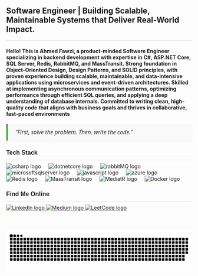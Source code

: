 <h2 align="left"> Software Engineer | Building Scalable, Maintainable Systems that Deliver Real-World Impact.</h2>
<hr style="border: none; height: 1px; background-color: #ddd; margin: 8px 0;">

<h4 align="left"> Hello! This is Ahmed Fawzi, a product-minded Software Engineer specializing in backend development with expertise in C#, ASP.NET Core, SQL Server, Redis, RabbitMQ, and MassTransit. Strong foundation in Object-Oriented Design, Design Patterns, and SOLID principles, with proven experience building scalable, maintainable, and data-intensive applications using microservices and event-driven architectures. Skilled at implementing asynchronous communication patterns, optimizing performance through efficient SQL queries, and applying a deep understanding of database internals. Committed to writing clean, high-quality code that aligns with business goals and thrives in collaborative, fast-paced environments </h4>

<div style="
  background: #f9f9f9;
  padding: 12px 20px;
  border-left: 5px solid #4CAF50;
  font-family: 'Segoe UI', sans-serif;
  font-style: italic;
  font-size: 1.1em;
  color: #333;
  box-shadow: 0 2px 5px rgba(0,0,0,0.05);
  max-width: 500px;
">
  “First, solve the problem. Then, write the code.”
</div>



<div align="left">
    <h3 style="margin-bottom: 10px; font-family: Arial, sans-serif;">
     Tech Stack
  </h3>
<hr style="border: none; height: 1px; background-color: #ddd; margin: 8px 0;">
  <img src="https://cdn.jsdelivr.net/gh/devicons/devicon/icons/csharp/csharp-original.svg" height="30" alt="csharp logo"  />
  <img width="12" />
  
  <img src="https://cdn.jsdelivr.net/gh/devicons/devicon/icons/dotnetcore/dotnetcore-original.svg" height="30" alt="dotnetcore logo"  />
  <img width="12" />
  
  <img src="https://download.logo.wine/logo/RabbitMQ/RabbitMQ-Logo.wine.png" height="30" alt="rabbitMQ logo"  />
  <img width="12" />
  
  <img src="https://cdn.jsdelivr.net/gh/devicons/devicon/icons/microsoftsqlserver/microsoftsqlserver-plain.svg" height="30" alt="microsoftsqlserver logo"  />
  <img width="12" />
  
  <img src="https://cdn.jsdelivr.net/gh/devicons/devicon/icons/javascript/javascript-original.svg" height="30" alt="javascript logo"  />
  <img width="12" />
  
  <img src="https://cdn.jsdelivr.net/gh/devicons/devicon/icons/azure/azure-original.svg" height="30" alt="azure logo"  />
  <img width="12" />
  
  <img src="https://cdn4.iconfinder.com/data/icons/redis-2/1451/Untitled-2-512.png" height="30" alt="Redis logo" />
  <img width="12" />
  
  <img src="https://masstransit.io/mt-logo-color.png" height="30" alt="MassTransit logo" />
  <img width="12" />
  
  <img src="https://media.licdn.com/dms/image/v2/D4D12AQEXqMPuCz0UYA/article-cover_image-shrink_600_2000/article-cover_image-shrink_600_2000/0/1705872320895?e=2147483647&v=beta&t=H0gsnJBKUe5tfXKdcZXT3invJGKja2y_QRlRsB6Uz0g" height="30" alt="MediatR logo" />
  <img width="12" />

  <img src="https://encrypted-tbn0.gstatic.com/images?q=tbn:ANd9GcTVQ7WY4VjFPpx9e5FdXuPveyHND03dxVWztA&s" height="30" alt="Docker logo" />
  <img width="12" />
  
</div>
  
###

<!-- My Profiles -->
<div align="left">
  <h3 style="margin-bottom: 10px; font-family: Arial, sans-serif;">
     Find Me Online
  </h3>
<hr style="border: none; height: 1px; background-color: #ddd; margin: 8px 0;">

  <!-- Badges Container -->
  <a href="https://www.linkedin.com/in/ahmed-fawzi-elarabi/" target="_blank">
    <img src="https://img.shields.io/static/v1?message=LinkedIn&logo=linkedin&label=&color=0077B5&logoColor=white&labelColor=&style=for-the-badge" height="35" alt="LinkedIn logo" />
  </a>

  <a href="https://medium.com/@ahmedfawzielarabi98" target="_blank">
    <img src="https://img.shields.io/static/v1?message=Medium&logo=medium&label=&color=12100E&logoColor=white&labelColor=&style=for-the-badge" height="35" alt="Medium logo" />
  </a>

  <a href="https://leetcode.com/u/AhmedFawzi98x/" target="_blank">
    <img src="https://img.shields.io/static/v1?message=LeetCode&logo=leetcode&label=&color=FFA116&logoColor=white&labelColor=&style=for-the-badge" height="35" alt="LeetCode logo" />
  </a>
</div>

###

<br clear="both">

<p align="center">
  <img  src="https://raw.githubusercontent.com/Elanza-48/Elanza-48/main/resources/img/github-contribution-grid-snake.svg"
    alt="example" />
</p>

